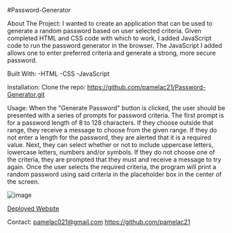 #Password-Generator

About The Project:
  I wanted to create an application that can be used to generate a random password based on user selected criteria.  Given completed HTML and CSS code with which to work, I added JavaScript code to run the password generator in the browser. The JavaScript I added allows one to enter preferred criteria and generate a strong, more secure password.  
  
  Built With:
  -HTML
  -CSS
  -JavaScript
  
  Installation:
  Clone the repo: https://github.com/pamelac21/Password-Generator.git

Usage:
  When the "Generate Password" button is clicked, the user should be presented with a series of prompts for password criteria. The first prompt is for a password length of 8 to 128 characters.  If they choose outside that range, they receive a message to choose from the given range.  If they do not enter a length for the password, they are alerted that it is a required value.  Next, they can select whether or not to include uppercase letters, lowercase letters, numbers and/or symbols. If they do not choose one of the criteria, they are prompted that they must and receive a message to try again.  Once the user selects the required criteria, the program will print a random password using said criteria in the placeholder box in the center of the screen.
  
![image](https://user-images.githubusercontent.com/87335354/129809134-a792c437-fbb1-445e-88a2-3d695f0b2e2c.png)


[Deployed Website](https://pamelac21.github.io/Password-Generator/)

Contact: pamelac021@gmail.com
https://github.com/pamelac21
